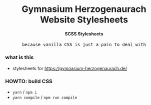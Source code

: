 <div align="center">
  <h1>Gymnasium Herzogenaurach Website Stylesheets</h1>
  <h4>SCSS Stylesheets</h4>
  <pre>because vanilla CSS is just a pain to deal with</pre>
</div>

### what is this
- stylesheets for <https://gymnasium-herzogenaurach.de/>

### HOWTO: build CSS
- `yarn` / `npm i`
- `yarn compile` / `npm run compile`
